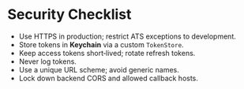 
# Security Checklist

- Use HTTPS in production; restrict ATS exceptions to development.
- Store tokens in **Keychain** via a custom ``TokenStore``.
- Keep access tokens short‑lived; rotate refresh tokens.
- Never log tokens.
- Use a unique URL scheme; avoid generic names.
- Lock down backend CORS and allowed callback hosts.

